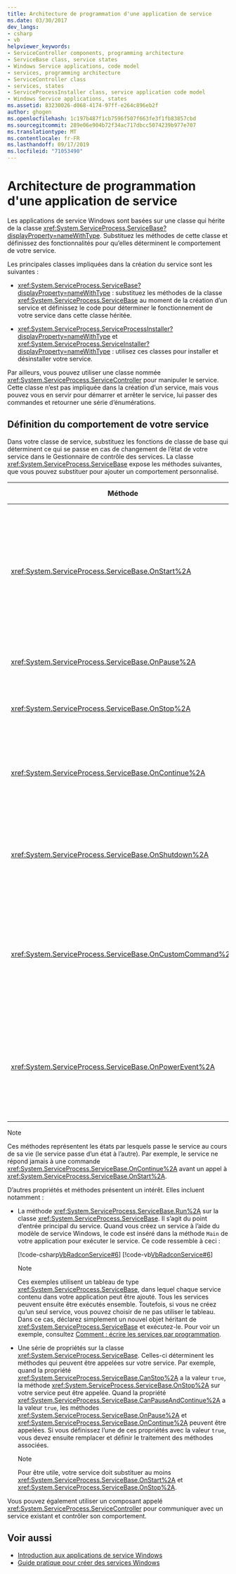 ```yaml
---
title: Architecture de programmation d'une application de service
ms.date: 03/30/2017
dev_langs:
- csharp
- vb
helpviewer_keywords:
- ServiceController components, programming architecture
- ServiceBase class, service states
- Windows Service applications, code model
- services, programming architecture
- ServiceController class
- services, states
- ServiceProcessInstaller class, service application code model
- Windows Service applications, states
ms.assetid: 83230026-d068-4174-97ff-e264c896eb2f
author: ghogen
ms.openlocfilehash: 1c197b487f1cb7596f507f663fe3f1fb83857cbd
ms.sourcegitcommit: 289e06e904b72f34ac717dbcc5074239b977e707
ms.translationtype: MT
ms.contentlocale: fr-FR
ms.lasthandoff: 09/17/2019
ms.locfileid: "71053490"
---
```

# <a name="service-application-programming-architecture"></a>Architecture de programmation d'une application de service
Les applications de service Windows sont basées sur une classe qui hérite de la classe <xref:System.ServiceProcess.ServiceBase?displayProperty=nameWithType>. Substituez les méthodes de cette classe et définissez des fonctionnalités pour qu’elles déterminent le comportement de votre service.  
  
 Les principales classes impliquées dans la création du service sont les suivantes :  
  
- <xref:System.ServiceProcess.ServiceBase?displayProperty=nameWithType> : substituez les méthodes de la classe <xref:System.ServiceProcess.ServiceBase> au moment de la création d’un service et définissez le code pour déterminer le fonctionnement de votre service dans cette classe héritée.  
  
- <xref:System.ServiceProcess.ServiceProcessInstaller?displayProperty=nameWithType> et <xref:System.ServiceProcess.ServiceInstaller?displayProperty=nameWithType> : utilisez ces classes pour installer et désinstaller votre service.  
  
 Par ailleurs, vous pouvez utiliser une classe nommée <xref:System.ServiceProcess.ServiceController> pour manipuler le service. Cette classe n’est pas impliquée dans la création d’un service, mais vous pouvez vous en servir pour démarrer et arrêter le service, lui passer des commandes et retourner une série d’énumérations.  
  
## <a name="defining-your-services-behavior"></a>Définition du comportement de votre service  
 Dans votre classe de service, substituez les fonctions de classe de base qui déterminent ce qui se passe en cas de changement de l’état de votre service dans le Gestionnaire de contrôle des services. La classe <xref:System.ServiceProcess.ServiceBase> expose les méthodes suivantes, que vous pouvez substituer pour ajouter un comportement personnalisé.  
  
|Méthode|Substituer pour|  
|------------|-----------------|  
|<xref:System.ServiceProcess.ServiceBase.OnStart%2A>|Indiquer les actions à effectuer quand votre service commence à s’exécuter. Vous devez écrire du code dans cette procédure pour que votre service effectue des tâches utiles.|  
|<xref:System.ServiceProcess.ServiceBase.OnPause%2A>|Indiquer ce qui doit se passer quand votre service est suspendu.|  
|<xref:System.ServiceProcess.ServiceBase.OnStop%2A>|Indiquer ce qui doit se passer quand votre service arrête de s’exécuter.|  
|<xref:System.ServiceProcess.ServiceBase.OnContinue%2A>|Indiquer ce qui doit se passer quand votre service revient à son fonctionnement normal après avoir été suspendu.|  
|<xref:System.ServiceProcess.ServiceBase.OnShutdown%2A>|Indiquer ce qui doit se passer juste avant l’arrêt de votre système si votre service est en cours d’exécution à ce moment-là.|  
|<xref:System.ServiceProcess.ServiceBase.OnCustomCommand%2A>|Indiquer ce qui doit se passer quand votre service reçoit une commande personnalisée. Pour plus d’informations sur les commandes personnalisées, consultez MSDN Online.|  
|<xref:System.ServiceProcess.ServiceBase.OnPowerEvent%2A>|Indiquer comment le service doit répondre à la suite d’un événement de gestion de l’alimentation (batterie faible, opération suspendue, etc.).|  
  
> [!NOTE]
> Ces méthodes représentent les états par lesquels passe le service au cours de sa vie (le service passe d’un état à l’autre). Par exemple, le service ne répond jamais à une commande <xref:System.ServiceProcess.ServiceBase.OnContinue%2A> avant un appel à <xref:System.ServiceProcess.ServiceBase.OnStart%2A>.  
  
 D’autres propriétés et méthodes présentent un intérêt. Elles incluent notamment :  
  
- La méthode <xref:System.ServiceProcess.ServiceBase.Run%2A> sur la classe <xref:System.ServiceProcess.ServiceBase>. Il s’agit du point d’entrée principal du service. Quand vous créez un service à l’aide du modèle de service Windows, le code est inséré dans la méthode `Main` de votre application pour exécuter le service. Ce code ressemble à ceci :  
  
     [!code-csharp[VbRadconService#6](../../../samples/snippets/csharp/VS_Snippets_VBCSharp/VbRadconService/CS/MyNewService.cs#6)]
     [!code-vb[VbRadconService#6](../../../samples/snippets/visualbasic/VS_Snippets_VBCSharp/VbRadconService/VB/MyNewService.vb#6)]  
  
    > [!NOTE]
    > Ces exemples utilisent un tableau de type <xref:System.ServiceProcess.ServiceBase>, dans lequel chaque service contenu dans votre application peut être ajouté. Tous les services peuvent ensuite être exécutés ensemble. Toutefois, si vous ne créez qu’un seul service, vous pouvez choisir de ne pas utiliser le tableau. Dans ce cas, déclarez simplement un nouvel objet héritant de <xref:System.ServiceProcess.ServiceBase> et exécutez-le. Pour voir un exemple, consultez [Comment : écrire les services par programmation](how-to-write-services-programmatically.md).  
  
- Une série de propriétés sur la classe <xref:System.ServiceProcess.ServiceBase>. Celles-ci déterminent les méthodes qui peuvent être appelées sur votre service. Par exemple, quand la propriété <xref:System.ServiceProcess.ServiceBase.CanStop%2A> a la valeur `true`, la méthode <xref:System.ServiceProcess.ServiceBase.OnStop%2A> sur votre service peut être appelée. Quand la propriété <xref:System.ServiceProcess.ServiceBase.CanPauseAndContinue%2A> a la valeur `true`, les méthodes <xref:System.ServiceProcess.ServiceBase.OnPause%2A> et <xref:System.ServiceProcess.ServiceBase.OnContinue%2A> peuvent être appelées. Si vous définissez l’une de ces propriétés avec la valeur `true`, vous devez ensuite remplacer et définir le traitement des méthodes associées.  
  
    > [!NOTE]
    > Pour être utile, votre service doit substituer au moins <xref:System.ServiceProcess.ServiceBase.OnStart%2A> et <xref:System.ServiceProcess.ServiceBase.OnStop%2A>.  
  
 Vous pouvez également utiliser un composant appelé <xref:System.ServiceProcess.ServiceController> pour communiquer avec un service existant et contrôler son comportement.  
  
## <a name="see-also"></a>Voir aussi

- [Introduction aux applications de service Windows](introduction-to-windows-service-applications.md)
- [Guide pratique pour créer des services Windows](how-to-create-windows-services.md)
